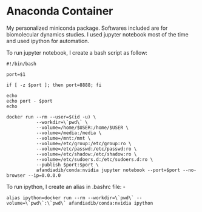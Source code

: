 # Anaconda Container

My personalized miniconda package. Softwares included are for biomolecular dynamics studies. I used jupyter notebook most of the time and used ipython for automation.

To run jupyter notebook, I create a bash script as follow:

    #!/bin/bash

    port=$1

    if [ -z $port ]; then port=8888; fi

    echo
    echo port - $port
    echo

    docker run --rm --user=$(id -u) \
               --workdir=\`pwd\` \
               --volume=/home/$USER:/home/$USER \
               --volume=/media:/media \
               --volume=/mnt:/mnt \
               --volume=/etc/group:/etc/group:ro \
               --volume=/etc/passwd:/etc/passwd:ro \
               --volume=/etc/shadow:/etc/shadow:ro \
               --volume=/etc/sudoers.d:/etc/sudoers.d:ro \
               --publish $port:$port \
               afandiadib/conda:nvidia jupyter notebook --port=$port --no-browser --ip=0.0.0.0

To run ipython, I create an alias in .bashrc file: -

    alias ipython=docker run --rm --workdir=\`pwd\` --volume=\`pwd\`:\`pwd\` afandiadib/conda:nvidia ipython
